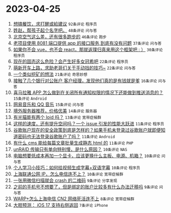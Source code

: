 # 2023-04-25

1. [想搞餐饮，求打醒或給建议](https://www.v2ex.com/t/935237) `92条评论` `程序员`
1. [姓赵，帮孩子起个名字吧。](https://www.v2ex.com/t/935271) `48条评论` `问与答`
1. [北京空气这么差，还有很多跑步的](https://www.v2ex.com/t/935223) `46条评论` `跑步`
1. [老项目使用 8081 端口提供 app 的接口服务,到底有没有问题](https://www.v2ex.com/t/935265) `37条评论` `问与答`
1. [如果你不会 vue，也不会 react，那就返璞归真来用这个框架吧 : ）](https://www.v2ex.com/t/935283) `30条评论` `程序员`
1. [现在的固态这么危险？会产生好多女冠希吧](https://www.v2ex.com/t/935273) `22条评论` `程序员`
1. [萌新开车上路，求助老哥们关于手动挡的技巧~](https://www.v2ex.com/t/935254) `22条评论` `问与答`
1. [一个类似挖矿的想法](https://www.v2ex.com/t/935226) `21条评论` `奇思妙想`
1. [接触了几个银行对公账户 客户经理，发现他们真的是有钱就是爹](https://www.v2ex.com/t/935285) `16条评论` `问与答`
1. [喜马拉雅 APP 怎么做到在关闭所有通知权限的情况下还能做到推送消息的？](https://www.v2ex.com/t/935278) `15条评论` `Android`
1. [网易音乐和 QQ 音乐](https://www.v2ex.com/t/935243) `15条评论` `问与答`
1. [境外服务器推荐，价格优美](https://www.v2ex.com/t/935234) `14条评论` `服务器`
1. [有光猫能有两个 loid 吗？](https://www.v2ex.com/t/935248) `13条评论` `宽带症候群`
1. [这样的速度，还有提升空间吗？一个 issue 引发的性能大跃进](https://www.v2ex.com/t/935260) `11条评论` `程序员`
1. [谷歌账户现在的安全政策到底是怎样的？如果手机未登录过谷歌账户就即便知道密码也无法登录谷歌账户了吗？](https://www.v2ex.com/t/935247) `11条评论` `Android`
1. [有什么 cms 能给每篇文章批量生成静态 html 的](https://www.v2ex.com/t/935227) `11条评论` `PHP`
1. [unRAID 传输只有单向特别慢，是什么原因？](https://www.v2ex.com/t/935288) `10条评论` `NAS`
1. [电脑想要低成本再加一个显卡，应该更换什么主板、电源、机箱？](https://www.v2ex.com/t/935263) `10条评论` `问与答`
1. [个人学习小技巧：如何给视频生成字幕+双语字幕](https://www.v2ex.com/t/935246) `10条评论` `程序员`
1. [上海联通公网 IP，怎么电信连不上？](https://www.v2ex.com/t/935233) `10条评论` `宽带症候群`
1. [一张用微信扫描就会 crash 的二维码](https://www.v2ex.com/t/935275) `9条评论` `分享发现`
1. [之前的手机号不想要了，但是绑定的账户比较多有什么办法迁移吗](https://www.v2ex.com/t/935242) `9条评论` `问与答`
1. [WARP+怎么上海电信 CN2 网络死活连不上](https://www.v2ex.com/t/935253) `8条评论` `宽带症候群`
1. [大胆预测： iOS 17 支持右侧返回](https://www.v2ex.com/t/935306) `7条评论` `iPhone`
